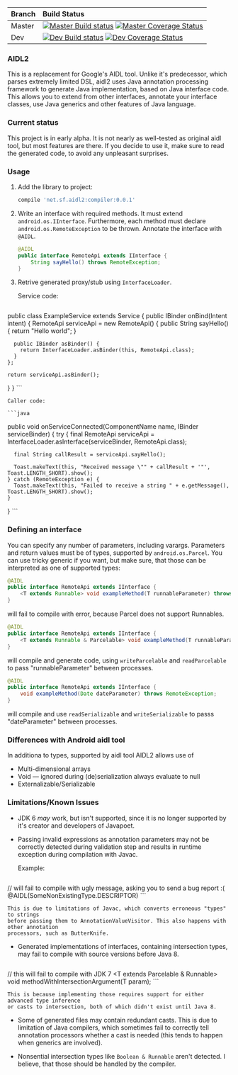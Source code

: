 | Branch | Build Status                                                                                                     |
| ------ |:-----------------------------------------------------------------------------------------------------------------|
| Master | [![Master Build status][master build]][travis link] [![Master Coverage Status][master coverage]][coveralls link] |
| Dev    | [![Dev Build status][dev build]][travis link] [![Dev Coverage Status][dev coverage]][coveralls link]             |

[travis link]: https://travis-ci.org/chdir/aidl2
[coveralls link]: https://coveralls.io/github/chdir/aidl2
[master build]: https://travis-ci.org/chdir/aidl2.svg?branch=master
[dev build]: https://travis-ci.org/chdir/aidl2.svg?branch=dev
[master coverage]: https://coveralls.io/repos/github/chdir/aidl2/badge.svg?branch=master
[dev coverage]: https://coveralls.io/repos/github/chdir/aidl2/badge.svg?branch=dev

### AIDL2

This is a replacement for Google's AIDL tool. Unlike it's predecessor, which parses extremely
limited DSL, aidl2 uses Java annotation processing framework to generate Java implementation,
based on Java interface code. This allows you to extend from other interfaces,
annotate your interface classes, use Java generics and other features of Java language.

### Current status

This project is in early alpha. It is not nearly as well-tested as original aidl tool, but
most features are there. If you decide to use it, make sure to read the generated code, to
avoid any unpleasant surprises.

### Usage

1. Add the library to project:

    ```groovy
    compile 'net.sf.aidl2:compiler:0.0.1'
    ```

2. Write an interface with required methods. It must extend `android.os.IInterface`. Furthermore,
each method must declare `android.os.RemoteException` to be thrown.
Annotate the interface with `@AIDL`.

    ```java
    @AIDL
    public interface RemoteApi extends IInterface {
        String sayHello() throws RemoteException;
    }
    ```

3. Retrive generated proxy/stub using `InterfaceLoader`.

    Service code:

    ```java
public class ExampleService extends Service {
  public IBinder onBind(Intent intent) {
    RemoteApi serviceApi = new RemoteApi() {
      public String sayHello() {
        return "Hello world";
      }

      public IBinder asBinder() {
        return InterfaceLoader.asBinder(this, RemoteApi.class);
      }
    };

    return serviceApi.asBinder();
  }
}
    ```

    Caller code:

    ```java
  public void onServiceConnected(ComponentName name, IBinder serviceBinder) {
    try {
      final RemoteApi serviceApi = InterfaceLoader.asInterface(serviceBinder, RemoteApi.class);
    
      final String callResult = serviceApi.sayHello();

      Toast.makeText(this, "Received message \"" + callResult + '"', Toast.LENGTH_SHORT).show();
    } catch (RemoteException e) {
      Toast.makeText(this, "Failed to receive a string " + e.getMessage(), Toast.LENGTH_SHORT).show();
    }
  }
    ```

### Defining an interface

You can specify any number of parameters, including varargs. Parameters and
return values must be of types, supported by `android.os.Parcel`. You can use tricky
generic if you want, but make sure, that those can be interpreted as one of supported
types:

```java
@AIDL
public interface RemoteApi extends IInterface {
    <T extends Runnable> void exampleMethod(T runnableParameter) throws RemoteException;
}
```

will fail to compile with error, because Parcel does not support Runnables.

```java
@AIDL
public interface RemoteApi extends IInterface {
    <T extends Runnable & Parcelable> void exampleMethod(T runnableParameter) throws RemoteException;
}
```

will compile and generate code, using `writeParcelable`  and `readParcelable` to pass "runnableParameter"
between processes.

```java
@AIDL
public interface RemoteApi extends IInterface {
    void exampleMethod(Date dateParameter) throws RemoteException;
}
```

will compile and use `readSerializable` and `writeSerializable` to passs "dateParameter" between processes.

### Differences with Android aidl tool

In additiona to types, supported by aidl tool AIDL2 allows use of

* Multi-dimensional arrays
* Void — ignored during (de)serialization always evaluate to null
* Externalizable/Serializable

### Limitations/Known Issues

* JDK 6 *may* work, but isn't supported, since it is no longer supported by it's
creator and developers of Javapoet.

* Passing invalid expressions as annotation parameters may not be correctly detected
during validation step and results in runtime exception during compilation with Javac.

    Example:

    ```java
// will fail to compile with ugly message, asking you to send a bug report :(
@AIDL(SomeNonExistingType.DESCRIPTOR)
    ```

    This is due to limitations of Javac, which converts erroneous "types" to strings
    before passing them to AnnotationValueVisitor. This also happens with other annotation
    processors, such as ButterKnife.

* Generated implementations of interfaces, containing intersection types, may fail to
compile with source versions before Java 8.

    ```java
// this will fail to compile with JDK 7
<T extends Parcelable & Runnable> void methodWithIntersectionArgument(T param);
    ```

    This is because implementing those requires support for either advanced type inference
    or casts to intersection, both of which didn't exist until Java 8.

* Some of generated files may contain redundant casts. This is due to limitation of
Java compilers, which sometimes fail to correctly tell annotation processors
whether a cast is needed (this tends to happen when generics are involved).

* Nonsential intersection types like `Boolean & Runnable` aren't detected.
I believe, that those should be handled by the compiler.
